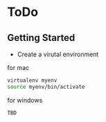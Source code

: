 # ToDo

## Getting Started

- Create a virutal environment

for mac

```sh
virtualenv myenv
source myenv/bin/activate
```

for windows
```sh
TBD
```